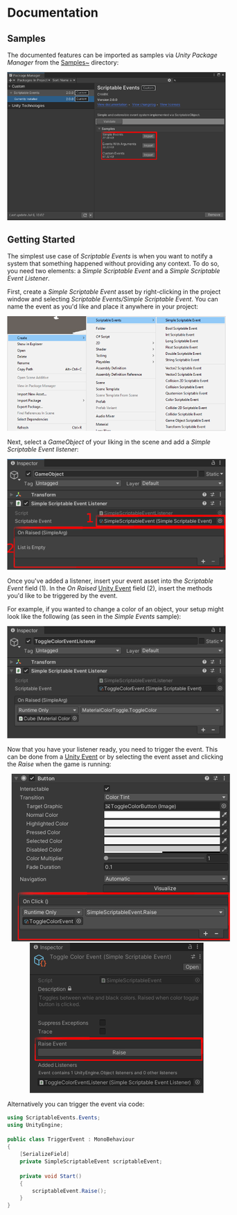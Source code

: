 [Unity Event]: https://docs.unity3d.com/ScriptReference/Events.UnityEvent.html
[Samples~]: ../Samples%7E

# Documentation

## Samples
The documented features can be imported as samples via _Unity Package Manager_ from the [Samples~] directory:
<p align="center">
  <img src="samples.png"/>
</p>

## Getting Started
The simplest use case of _Scriptable Events_ is when you want to notify a system that something happened without providing any context. To do so, you need two elements: a _Simple Scriptable Event_ and a _Simple Scriptable Event Listener_.

First, create a _Simple Scriptable Event_ asset by right-clicking in the project window and selecting _Scriptable Events/Simple Scriptable Event_. You can name the event as you'd like and place it anywhere in your project:
<p align="center">
  <img src="simple-scriptable-event.png"/>
</p>

Next, select a _GameObject_ of your liking in the scene and add a _Simple Scriptable Event listener_:
<p align="center">
  <img src="simple-scriptable-event-listener.png"/>
</p>

Once you've added a listener, insert your event asset into the _Scriptable Event_ field (1). In the _On Raised_ [Unity Event] field (2), insert the methods you'd like to be triggered by the event.

For example, if you wanted to change a color of an object, your setup might look like the following (as seen in the _Simple Events_ sample):
<p align="center">
  <img src="simple-scriptable-event-sample.png"/>
</p>

Now that you have your listener ready, you need to trigger the event. This can be done from a [Unity Event] or by selecting the event asset and clicking the _Raise_ when the game is running:
<p align="center">
  <img hspace="2%" src="simple-scriptable-event-raise-unity-event.png"/>
  <img hspace="2%" src="simple-scriptable-event-raise.png"/>
</p>

Alternatively you can trigger the event via code:
```cs
using ScriptableEvents.Events;
using UnityEngine;

public class TriggerEvent : MonoBehaviour
{
    [SerializeField]
    private SimpleScriptableEvent scriptableEvent;

    private void Start()
    {
        scriptableEvent.Raise();
    }
}
```
